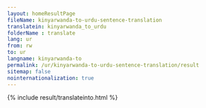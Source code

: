 ```yaml
---
layout: homeResultPage
fileName: kinyarwanda-to-urdu-sentence-translation
translatein: kinyarwanda_to_urdu
folderName : translate
lang: ur
from: rw
to: ur
langname: kinyarwanda-to
permalink: /ur/kinyarwanda-to-urdu-sentence-translation/result
sitemap: false
nointernationalization: true
---
```

{% include result/translateinto.html %}

<script src="/js/result/translation.js" data-foldername="{{page.folderName}}" data-lang="{{page.lang}}"></script>
